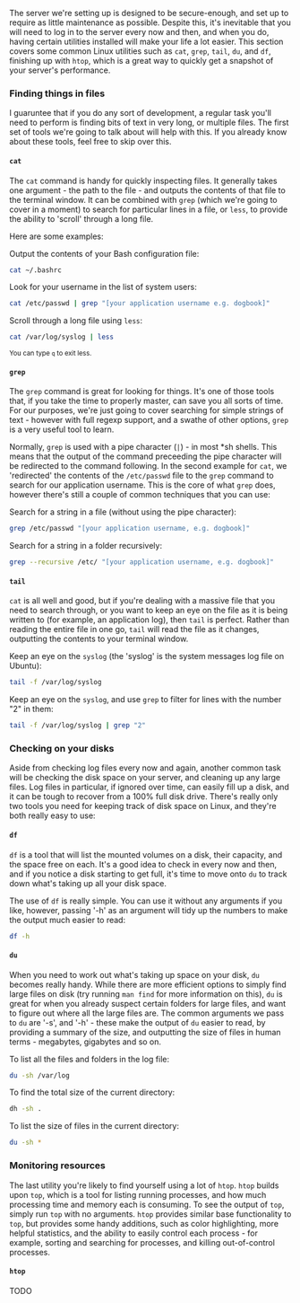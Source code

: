 The server we're setting up is designed to be secure-enough, and set up to require as little maintenance as possible. Despite this, it's inevitable that you will need to log in to the server every now and then, and when you do, having certain utilities installed will make your life a lot easier. This section covers some common Linux utilities such as `cat`, `grep`, `tail`, `du`, and `df`, finishing up with `htop`, which is a great way to quickly get a snapshot of your server's performance.

### Finding things in files

I guaruntee that if you do any sort of development, a regular task you'll need to perform is finding bits of text in very long, or multiple files. The first set of tools we're going to talk about will help with this. If you already know about these tools, feel free to skip over this.

#### `cat`

The `cat` command is handy for quickly inspecting files. It generally takes one argument - the path to the file - and outputs the contents of that file to the terminal window. It can be combined with `grep` (which we're going to cover in a moment) to search for particular lines in a file, or `less`, to provide the ability to 'scroll' through a long file.

Here are some examples:

Output the contents of your Bash configuration file:
``` bash
cat ~/.bashrc 
```

Look for your username in the list of system users:
``` bash
cat /etc/passwd | grep "[your application username e.g. dogbook]"
```

Scroll through a long file using `less`:
``` bash
cat /var/log/syslog | less
``` 
<small>You can type `q` to exit less.</small>

#### `grep` 

The `grep` command is great for looking for things. It's one of those tools that, if you take the time to properly master, can save you all sorts of time. For our purposes, we're just going to cover searching for simple strings of text - however with full regexp support, and a swathe of other options, `grep` is a very useful tool to learn.

Normally, `grep` is used with a pipe character (`|`) - in most *sh shells. This means that the output of the command preceeding the pipe character will be redirected to the command following. In the second example for `cat`, we 'redirected' the contents of the `/etc/passwd` file to the `grep` command to search for our application username. This is the core of what `grep` does, however there's still a couple of common techniques that you can use:

Search for a string in a file (without using the pipe character):
``` bash
grep /etc/passwd "[your application username, e.g. dogbook]"
```

Search for a string in a folder recursively:
``` bash
grep --recursive /etc/ "[your application username, e.g. dogbook]"
```

#### `tail`

`cat` is all well and good, but if you're dealing with a massive file that you need to search through, or you want to keep an eye on the file as it is being written to (for example, an application log), then `tail` is perfect. Rather than reading the entire file in one go, `tail` will read the file as it changes, outputting the contents to your terminal window.

Keep an eye on the `syslog` (the 'syslog' is the system messages log file on Ubuntu):
``` bash
tail -f /var/log/syslog
```

Keep an eye on the `syslog`, and use `grep` to filter for lines with the number "2" in them:
``` bash
tail -f /var/log/syslog | grep "2"
```

### Checking on your disks

Aside from checking log files every now and again, another common task will be checking the disk space on your server, and cleaning up any large files. Log files in particular, if ignored over time, can easily fill up a disk, and it can be tough to recover from a 100% full disk drive. There's really only two tools you need for keeping track of disk space on Linux, and they're both really easy to use:

#### `df`

`df` is a tool that will list the mounted volumes on a disk, their capacity, and the space free on each. It's a good idea to check in every now and then, and if you notice a disk starting to get full, it's time to move onto `du` to track down what's taking up all your disk space.

The use of `df` is really simple. You can use it without any arguments if you like, however, passing '-h' as an argument will tidy up the numbers to make the output much easier to read:

``` bash
df -h
```

#### `du`

When you need to work out what's taking up space on your disk, `du` becomes really handy. While there are more efficient options to simply find large files on disk (try running `man find` for more information on this), `du` is great for when you already suspect certain folders for large files, and want to figure out where all the large files are. The common arguments we pass to `du` are '-s', and '-h' - these make the output of `du` easier to read, by providing a summary of the size, and outputting the size of files in human terms - megabytes, gigabytes and so on.

To list all the files and folders in the log file:
``` bash
du -sh /var/log
```

To find the total size of the current directory:
``` bash
dh -sh .
```

To list the size of files in the current directory:
``` bash
du -sh *
```

### Monitoring resources

The last utility you're likely to find yourself using a lot of `htop`. `htop` builds upon `top`, which is a tool for listing running processes, and how much processing time and memory each is consuming. To see the output of `top`, simply run `top` with no arguments. `htop` provides similar base functionality to `top`, but provides some handy additions, such as color highlighting, more helpful statistics, and the ability to easily control each process - for example, sorting and searching for processes, and killing out-of-control processes.


#### `htop`

TODO




